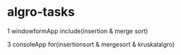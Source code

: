 # algro-tasks
1 windowformApp include(insertion & merge sort)

3 consoleApp for(insertionsort & mergesort & kruskalalgro)
